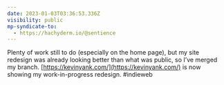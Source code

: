 ```yaml
---
date: 2023-01-03T03:36:53.336Z
visibility: public
mp-syndicate-to:
  - https://hachyderm.io/@sentience
---
```

Plenty of work still to do (especially on the home page), but my site redesign was already looking better than what was public, so I’ve merged my branch. [https://kevinyank.com/](https://kevinyank.com/) is now showing my work-in-progress redesign. #indieweb
